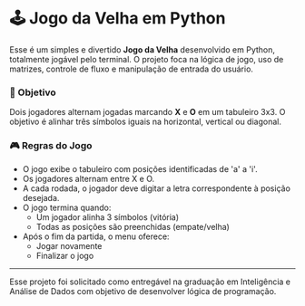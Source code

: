 ﻿# 🕹️ Jogo da Velha em Python

Esse é um simples e divertido **Jogo da Velha** desenvolvido em Python, totalmente jogável pelo terminal.
O projeto foca na lógica de jogo, uso de matrizes, controle de fluxo e manipulação de entrada do usuário.

### 🎯 Objetivo
Dois jogadores alternam jogadas marcando **X** e **O** em um tabuleiro 3x3. O objetivo é alinhar três símbolos iguais na horizontal, vertical ou diagonal.

### 🎮 Regras do Jogo
- O jogo exibe o tabuleiro com posições identificadas de 'a' a 'i'.
- Os jogadores alternam entre X e O.
- A cada rodada, o jogador deve digitar a letra correspondente à posição desejada.
- O jogo termina quando:
  - Um jogador alinha 3 símbolos (vitória)
  - Todas as posições são preenchidas (empate/velha)
- Após o fim da partida, o menu oferece:
  - Jogar novamente
  - Finalizar o jogo
 
--- 
Esse projeto foi solicitado como entregável na graduação em Inteligência e Análise de Dados com objetivo de desenvolver lógica de programação.
